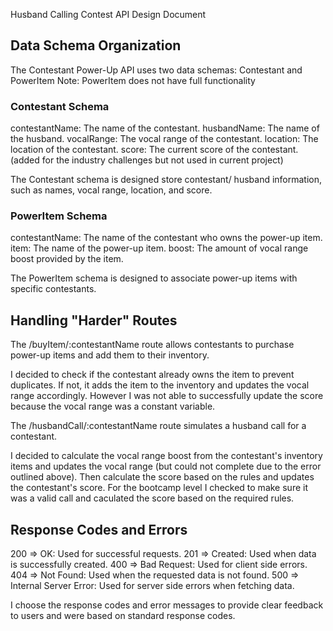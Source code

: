 Husband Calling Contest API Design Document

## Data Schema Organization
The Contestant Power-Up API uses two data schemas: Contestant and PowerItem
Note: PowerItem does not have full functionality

### Contestant Schema

contestantName: The name of the contestant.
husbandName: The name of the husband.
vocalRange: The vocal range of the contestant.
location: The location of the contestant.
score: The current score of the contestant. (added for the industry challenges but not used in current project)

The Contestant schema is designed store contestant/ husband information, such as names, vocal range, location, and score.

### PowerItem Schema

contestantName: The name of the contestant who owns the power-up item.
item: The name of the power-up item.
boost: The amount of vocal range boost provided by the item.

The PowerItem schema is designed to associate power-up items with specific contestants.

## Handling "Harder" Routes

The /buyItem/:contestantName route allows contestants to purchase power-up items and add them to their inventory.

I decided to check if the contestant already owns the item to prevent duplicates. If not, it adds the item to the inventory and updates the vocal range accordingly. However I was not able to successfully update the score because the vocal range was a constant variable.

The /husbandCall/:contestantName route simulates a husband call for a contestant.

I decided to calculate the vocal range boost from the contestant's inventory items and updates the vocal range (but could not complete due to the error outlined above). Then calculate the score based on the rules and updates the contestant's score.
For the bootcamp level I checked to make sure it was a valid call and caculated the score based on the required rules.

## Response Codes and Errors

200 => OK: Used for successful requests.
201 => Created: Used when data is successfully created.
400 => Bad Request: Used for client side errors.
404 => Not Found: Used when the requested data is not found.
500 => Internal Server Error: Used for server side errors when fetching data.

I choose the response codes and error messages to provide clear feedback to users and were based on standard response codes.